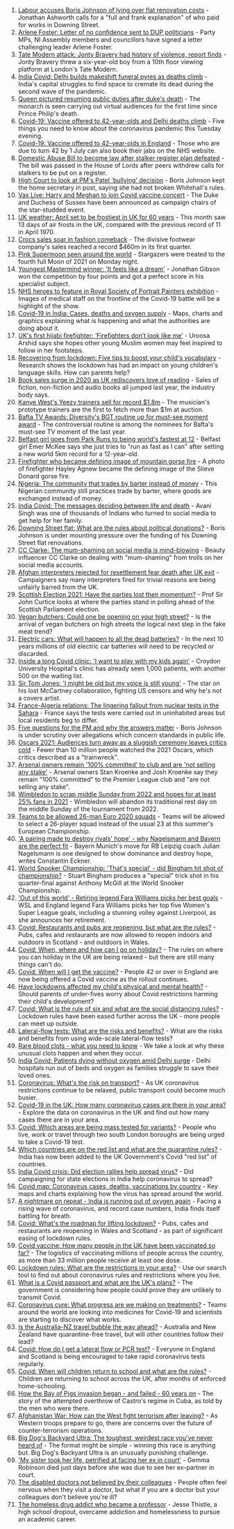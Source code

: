 1. [Labour accuses Boris Johnson of lying over flat renovation costs](https://www.bbc.co.uk/news/uk-politics-56903838) - Jonathan Ashworth calls for a "full and frank explanation" of who paid for works in Downing Street.
2. [Arlene Foster: Letter of no confidence sent to DUP politicians](https://www.bbc.co.uk/news/uk-northern-ireland-56902771) - Party MPs, NI Assembly members and councillors have signed a letter challenging leader Arlene Foster.
3. [Tate Modern attack: Jonty Bravery had history of violence, report finds](https://www.bbc.co.uk/news/uk-england-london-56881724) - Jonty Bravery threw a six-year-old boy from a 10th floor viewing platform at London's Tate Modern.
4. [India Covid: Delhi builds makeshift funeral pyres as deaths climb](https://www.bbc.co.uk/news/world-asia-india-56897970) - India's capital struggles to find space to cremate its dead during the second wave of the pandemic.
5. [Queen pictured resuming public duties after duke's death](https://www.bbc.co.uk/news/uk-56903877) - The monarch is seen carrying out virtual audiences for the first time since Prince Philip's death.
6. [Covid-19: Vaccine offered to 42-year-olds and Delhi deaths climb](https://www.bbc.co.uk/news/uk-56903629) - Five things you need to know about the coronavirus pandemic this Tuesday evening.
7. [Covid-19: Vaccine offered to 42-year-olds in England](https://www.bbc.co.uk/news/uk-56899901) - Those who are due to turn 42 by 1 July can also book their jabs on the NHS website.
8. [Domestic Abuse Bill to become law after stalker register plan defeated](https://www.bbc.co.uk/news/uk-politics-56905883) - The bill was passed in the House of Lords after peers withdrew calls for stalkers to be put on a register.
9. [High Court to look at PM's Patel 'bullying' decision](https://www.bbc.co.uk/news/uk-politics-56901333) - Boris Johnson kept the home secretary in post, saying she had not broken Whitehall's rules.
10. [Vax Live: Harry and Meghan to join Covid vaccine concert](https://www.bbc.co.uk/news/world-us-canada-56908144) - The Duke and Duchess of Sussex have been announced as campaign chairs of the star-studded event.
11. [UK weather: April set to be frostiest in UK for 60 years](https://www.bbc.co.uk/news/uk-56903882) - This month saw 13 days of air frosts in the UK, compared with the previous record of 11 in April 1970.
12. [Crocs sales soar in fashion comeback](https://www.bbc.co.uk/news/business-56901386) - The divisive footwear company's sales reached a record $460m in its first quarter.
13. [Pink Supermoon seen around the world](https://www.bbc.co.uk/news/in-pictures-56900164) - Stargazers were treated to the fourth full Moon of 2021 on Monday night.
14. [Youngest Mastermind winner: 'It feels like a dream'](https://www.bbc.co.uk/news/uk-56900431) - Jonathan Gibson won the competition by four points and got a perfect score in his specialist subject.
15. [NHS heroes to feature in Royal Society of Portrait Painters exhibition](https://www.bbc.co.uk/news/entertainment-arts-56900644) - Images of medical staff on the frontline of the Covid-19 battle will be a highlight of the show.
16. [Covid-19 in India: Cases, deaths and oxygen supply](https://www.bbc.co.uk/news/world-asia-india-56891016) - Maps, charts and graphics explaining what is happening and what the authorities are doing about it.
17. [UK's first hijabi firefighter: ‘Firefighters don’t look like me’](https://www.bbc.co.uk/news/uk-england-nottinghamshire-56846739) - Uroosa Arshid says she hopes other young Muslim women may feel inspired to follow in her footsteps.
18. [Recovering from lockdown: Five tips to boost your child's vocabulary](https://www.bbc.co.uk/news/education-56765177) - Research shows the lockdown has had an impact on young children's language skills. How can parents help?
19. [Book sales surge in 2020 as UK rediscovers love of reading](https://www.bbc.co.uk/news/business-56893246) - Sales of fiction, non-fiction and audio books all jumped last year, the industry body says.
20. [Kanye West's Yeezy trainers sell for record $1.8m](https://www.bbc.co.uk/news/world-us-canada-56890758) - The musician's prototype trainers are the first to fetch more than $1m at auction.
21. [Bafta TV Awards: Diversity's BGT routine up for must-see moment award](https://www.bbc.co.uk/news/entertainment-arts-56893236) - The controversial routine is among the nominees for Bafta's must-see TV moment of the last year.
22. [Belfast girl goes from Park Runs to being world's fastest at 12](https://www.bbc.co.uk/sport/athletics/56891059) - Belfast girl Emer McKee says she just tries to "run as fast as I can" after setting a new world 5km record for a 12-year-old.
23. [Firefighter who became defining image of mountain gorse fire](https://www.bbc.co.uk/news/uk-northern-ireland-56889779) - A photo of firefighter Hayley Agnew became the defining image of the Slieve Donard gorse fire.
24. [Nigeria: The community that trades by barter instead of money](https://www.bbc.co.uk/news/world-africa-56892765) - This Nigerian community still practices trade by barter, where goods are exchanged instead of money.
25. [India Covid: The messages deciding between life and death](https://www.bbc.co.uk/news/world-asia-india-56882037) - Avani Singh was one of thousands of Indians who turned to social media to get help for her family.
26. [Downing Street flat: What are the rules about political donations?](https://www.bbc.co.uk/news/uk-politics-56893165) - Boris Johnson is under mounting pressure over the funding of his Downing Street flat renovations.
27. [CC Clarke: The mum-shaming on social media is mind-blowing](https://www.bbc.co.uk/news/technology-56890264) - Beauty influencer CC Clarke on dealing with "mum-shaming" from trolls on her social media accounts.
28. [Afghan interpreters rejected for resettlement fear death after UK exit](https://www.bbc.co.uk/news/world-asia-56831875) - Campaigners say many interpreters fired for trivial reasons are being unfairly barred from the UK.
29. [Scottish Election 2021: Have the parties lost their momentum?](https://www.bbc.co.uk/news/uk-scotland-scotland-politics-56889344) - Prof Sir John Curtice looks at where the parties stand in polling ahead of the Scottish Parliament election.
30. [Vegan butchers: Could one be opening on your high street?](https://www.bbc.co.uk/news/uk-england-nottinghamshire-56717667) - Is the arrival of vegan butchers on high streets the logical next step in the fake meat trend?
31. [Electric cars: What will happen to all the dead batteries?](https://www.bbc.co.uk/news/business-56574779) - In the next 10 years millions of old electric car batteries will need to be recycled or discarded.
32. [Inside a long Covid clinic: 'I want to play with my kids again'](https://www.bbc.co.uk/news/health-56879203) - Croydon University Hospital's clinic has already seen 1,000 patients, with another 500 on the waiting list.
33. [Sir Tom Jones: 'I might be old but my voice is still young'](https://www.bbc.co.uk/news/entertainment-arts-56654319) - The star on his lost McCartney collaboration, fighting US censors and why he's not a covers artist.
34. [France-Algeria relations: The lingering fallout from nuclear tests in the Sahara](https://www.bbc.co.uk/news/world-africa-56799670) - France says the tests were carried out in uninhabited areas but local residents beg to differ.
35. [Five questions for the PM and why the answers matter](https://www.bbc.co.uk/news/uk-politics-56888304) - Boris Johnson is under scrutiny over allegations which concern standards in public life.
36. [Oscars 2021: Audiences turn away as a sluggish ceremony leaves critics cold](https://www.bbc.co.uk/news/entertainment-arts-56885646) - Fewer than 10 million people watched the 2021 Oscars, which critics described as a "trainwreck".
37. [Arsenal owners remain '100% committed' to club and are 'not selling any stake'](https://www.bbc.co.uk/sport/football/56907756) - Arsenal owners Stan Kroenke and Josh Kroenke say they remain "100% committed" to the Premier League club and "are not selling any stake".
38. [Wimbledon to scrap middle Sunday from 2022 and hopes for at least 25% fans in 2021](https://www.bbc.co.uk/sport/tennis/56904334) - Wimbledon will abandon its traditional rest day on the middle Sunday of the tournament from 2022.
39. [Teams to be allowed 26-man Euro 2020 squads](https://www.bbc.co.uk/sport/football/56905822) - Teams will be allowed to select a 26-player squad instead of the usual 23 at this summer's European Championship.
40. ['A pairing made to destroy rivals' hope' - why Nagelsmann and Bayern are the perfect fit](https://www.bbc.co.uk/sport/football/56907090) - Bayern Munich's move for RB Leipzig coach Julian Nagelsmann is one designed to show dominance and destroy hope, writes Constantin Eckner.
41. [World Snooker Championship: 'That's special' - did Bingham hit shot of championship?](https://www.bbc.co.uk/sport/av/snooker/56909695) - Stuart Bingham produces a "special" trick shot in his quarter-final against Anthony McGill at the World Snooker Championship.
42. ['Out of this world' - Retiring legend Fara Williams picks her best goals](https://www.bbc.co.uk/sport/av/football/56901770) - WSL and England legend Fara Williams picks her top five Women's Super League goals, including a stunning volley against Liverpool, as she announces her retirement.
43. [Covid: Restaurants and pubs are reopening, but what are the rules?](https://www.bbc.co.uk/news/business-52977388) - Pubs, cafes and restaurants are now allowed to reopen indoors and outdoors in Scotland - and outdoors in Wales.
44. [Covid: When, where and how can I go on holiday?](https://www.bbc.co.uk/news/explainers-52646738) - The rules on where you can holiday in the UK are being relaxed - but there are still many things can't do.
45. [Covid: When will I get the vaccine?](https://www.bbc.co.uk/news/health-55045639) - People 42 or over in England are now being offered a Covid vaccine as the rollout continues.
46. [Have lockdowns affected my child's physical and mental health?](https://www.bbc.co.uk/news/explainers-55936928) - Should parents of under-fives worry about Covid restrictions harming their child's development?
47. [Covid: What is the rule of six and what are the social distancing rules?](https://www.bbc.co.uk/news/uk-51506729) - Lockdown rules have been eased further across the UK - more people can meet up outside.
48. [Lateral-flow tests: What are the risks and benefits?](https://www.bbc.co.uk/news/56675624) - What are the risks and benefits from using wide-scale lateral-flow tests?
49. [Rare blood clots - what you need to know](https://www.bbc.co.uk/news/health-56674796) - We take a look at why these unusual clots happen and when they occur.
50. [India Covid: Patients dying without oxygen amid Delhi surge](https://www.bbc.co.uk/news/56876695) - Delhi hospitals run out of beds and oxygen as families struggle to save their loved ones.
51. [Coronavirus: What's the risk on transport?](https://www.bbc.co.uk/news/health-51736185) - As UK coronavirus restrictions continue to be relaxed, public transport could become much busier.
52. [Covid-19 in the UK: How many coronavirus cases are there in your area?](https://www.bbc.co.uk/news/uk-51768274) - Explore the data on coronavirus in the UK and find out how many cases there are in your area.
53. [Covid: Which areas are being mass tested for variants?](https://www.bbc.co.uk/news/explainers-54872039) - People who live, work or travel through two south London boroughs are being urged to take a Covid-19 test.
54. [Which countries are on the red list and what are the quarantine rules?](https://www.bbc.co.uk/news/explainers-52544307) - India has now been added to the UK Government's Covid "red list" of countries.
55. [India Covid crisis: Did election rallies help spread virus?](https://www.bbc.co.uk/news/56858980) - Did campaigning for state elections in India help coronavirus to spread?
56. [Covid map: Coronavirus cases, deaths, vaccinations by country](https://www.bbc.co.uk/news/world-51235105) - Key maps and charts explaining how the virus has spread around the world.
57. [A nightmare on repeat - India is running out of oxygen again](https://www.bbc.co.uk/news/uk-56841381) - Facing a rising wave of coronavirus, and record case numbers, India finds itself battling for breath.
58. [Covid: What's the roadmap for lifting lockdown?](https://www.bbc.co.uk/news/explainers-52530518) - Pubs, cafes and restaurants are reopening in Wales and Scotland - as part of significant easing of lockdown rules.
59. [Covid vaccine: How many people in the UK have been vaccinated so far?](https://www.bbc.co.uk/news/health-55274833) - The logistics of vaccinating millions of people across the country, as more than 33 million people receive at least one dose.
60. [Lockdown rules: What are the restrictions in your area?](https://www.bbc.co.uk/news/uk-54373904) - Use our search tool to find out about coronavirus rules and restrictions where you live.
61. [What is a Covid passport and what are the UK's plans?](https://www.bbc.co.uk/news/explainers-55718553) - The government is considering how people could prove they are unlikely to transmit Covid.
62. [Coronavirus cure: What progress are we making on treatments?](https://www.bbc.co.uk/news/health-52354520) - Teams around the world are looking into medicines for Covid-19 and scientists are starting to discover what works.
63. [Is the Australia-NZ travel bubble the way ahead?](https://www.bbc.co.uk/news/business-56796943) - Australia and New Zealand have quarantine-free travel, but will other countries follow their lead?
64. [Covid: How do I get a lateral flow or PCR test?](https://www.bbc.co.uk/news/health-51943612) - Everyone in England and Scotland is being encouraged to take rapid coronavirus tests regularly.
65. [Covid: When will children return to school and what are the rules?](https://www.bbc.co.uk/news/education-51643556) - Children are returning to school across the UK, after months of enforced home-schooling.
66. [How the Bay of Pigs invasion began - and failed - 60 years on](https://www.bbc.co.uk/news/world-us-canada-56808455) - The story of the attempted overthrow of Castro's regime in Cuba, as told by the men who were there.
67. [Afghanistan War: How can the West fight terrorism after leaving?](https://www.bbc.co.uk/news/world-asia-56860781) - As Western troops prepare to go, there are concerns over the future of counter-terrorism operations.
68. [Big Dog's Backyard Ultra: The toughest, weirdest race you've never heard of](https://www.bbc.co.uk/sport/56720358) - The format might be simple - winning this race is anything but. Big Dog's Backyard Ultra is an unusually punishing challenge.
69. ['My sister took her life, petrified at facing her ex in court'](https://www.bbc.co.uk/news/uk-56539465) - Gemma Robinson died just days before she was due to see her ex-partner in court.
70. [The disabled doctors not believed by their colleagues](https://www.bbc.co.uk/news/disability-56244376) - People often feel nervous when they visit a doctor, but what if you are a doctor but your colleagues don't believe you're ill?
71. [The homeless drug addict who became a professor](https://www.bbc.co.uk/news/stories-55559382) - Jesse Thistle, a high school dropout, overcame addiction and homelessness to pursue an academic career.
